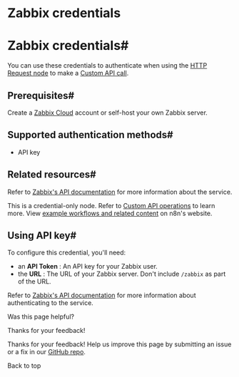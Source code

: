# Zabbix credentials

[ ](https://github.com/n8n-io/n8n-docs/edit/main/docs/integrations/builtin/credentials/zabbix.md "Edit this page")

# Zabbix credentials#

You can use these credentials to authenticate when using the [HTTP Request node](../../core-nodes/n8n-nodes-base.httprequest/) to make a [Custom API call](../../../custom-operations/).

## Prerequisites#

Create a [Zabbix Cloud](https://www.zabbix.com/) account or self-host your own Zabbix server.

## Supported authentication methods#

  * API key



## Related resources#

Refer to [Zabbix's API documentation](https://www.zabbix.com/documentation/current/en/manual/api) for more information about the service.

This is a credential-only node. Refer to [Custom API operations](../../../custom-operations/) to learn more. View [example workflows and related content](https://n8n.io/integrations/zabbix/) on n8n's website.

## Using API key#

To configure this credential, you'll need:

  * an **API Token** : An API key for your Zabbix user.
  * the **URL** : The URL of your Zabbix server. Don't include `/zabbix` as part of the URL.



Refer to [Zabbix's API documentation](https://www.zabbix.com/documentation/current/en/manual/api#authentication) for more information about authenticating to the service.

Was this page helpful? 

Thanks for your feedback! 

Thanks for your feedback! Help us improve this page by submitting an issue or a fix in our [GitHub repo](https://github.com/n8n-io/n8n-docs). 

Back to top 
